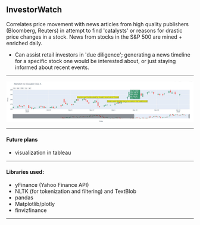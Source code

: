 ## InvestorWatch

Correlates price movement with news articles from high quality publishers (Bloomberg, Reuters) in attempt to find 'catalysts' or reasons for drastic price changes in a stock. News from stocks in the S&P 500 are mined + enriched daily. 

- Can assist retail investors in 'due diligence'; generating a news timeline for a specific stock one would be interested about, or just staying informed about recent events.

---

![](plot.jpg)

---

#### Future plans
- visualization in tableau


---

#### Libraries used:
- yFinance (Yahoo Finance API) 
- NLTK (for tokenization and filtering) and TextBlob
- pandas
- Matplotlib/plotly
- finvizfinance
  
---

